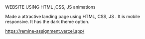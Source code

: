 WEBSITE USING HTML ,CSS, JS animations

Made a attractive landing page using HTML, CSS, JS . 
It is mobile responsive.
It has the dark theme option.


https://remine-assignment.vercel.app/
